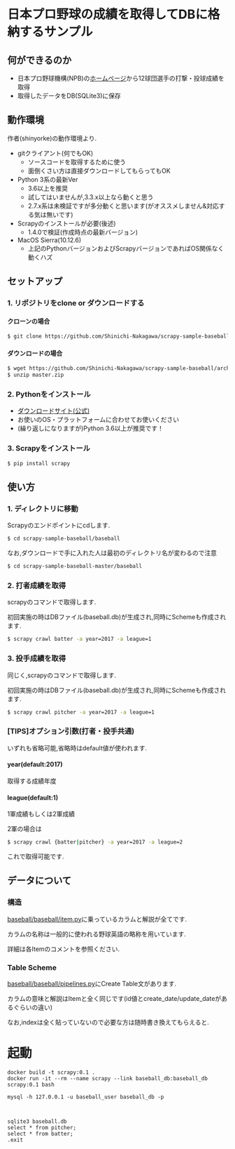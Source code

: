 # 日本プロ野球の成績を取得してDBに格納するサンプル

## 何ができるのか

* 日本プロ野球機構(NPB)の[ホームページ](http://npb.jp/)から12球団選手の打撃・投球成績を取得
* 取得したデータをDB(SQLite3)に保存

## 動作環境

作者(shinyorke)の動作環境より.

* gitクライアント(何でもOK)
    * ソースコードを取得するために使う
    * 面倒くさい方は直接ダウンロードしてもらってもOK
* Python 3系の最新Ver
    * 3.6以上を推奨
    * 試してはいませんが,3.3.x以上なら動くと思う
    * 2.7.x系は未検証ですが多分動くと思います(がオススメしません&対応する気は無いです)
* Scrapyのインストールが必要(後述)
    * 1.4.0で検証(作成時点の最新バージョン)
* MacOS Sierra(10.12.6)
    * 上記のPythonバージョンおよびScrapyバージョンであればOS関係なく動くハズ

## セットアップ

### 1. リポジトリをclone or ダウンロードする

#### クローンの場合

```bash
$ git clone https://github.com/Shinichi-Nakagawa/scrapy-sample-baseball.git
```

#### ダウンロードの場合

```bash
$ wget https://github.com/Shinichi-Nakagawa/scrapy-sample-baseball/archive/master.zip
$ unzip master.zip
```

### 2. Pythonをインストール

* [ダウンロードサイト(公式)](https://www.python.org/downloads/)
* お使いのOS・プラットフォームに合わせてお使いください
* (繰り返しになりますが)Python 3.6以上が推奨です！

### 3. Scrapyをインストール

```bash
$ pip install scrapy
```

## 使い方

### 1. ディレクトリに移動

Scrapyのエンドポイントにcdします.

```bash
$ cd scrapy-sample-baseball/baseball
```

なお,ダウンロードで手に入れた人は最初のディレクトリ名が変わるので注意

```bash
$ cd scrapy-sample-baseball-master/baseball
```

### 2. 打者成績を取得

scrapyのコマンドで取得します.

初回実施の時はDBファイル(baseball.db)が生成され,同時にSchemeも作成されます.

```bash
$ scrapy crawl batter -a year=2017 -a league=1
```

### 3. 投手成績を取得

同じく,scrapyのコマンドで取得します.

初回実施の時はDBファイル(baseball.db)が生成され,同時にSchemeも作成されます.

```bash
$ scrapy crawl pitcher -a year=2017 -a league=1
```

### [TIPS]オプション引数(打者・投手共通)

いずれも省略可能,省略時はdefault値が使われます.

#### year(default:2017)

取得する成績年度

#### league(default:1)

1軍成績もしくは2軍成績

2軍の場合は

```bash
$ scrapy crawl {batter|pitcher} -a year=2017 -a league=2
```

これで取得可能です.

## データについて

### 構造

[baseball/baseball/item.py](https://github.com/Shinichi-Nakagawa/scrapy-sample-baseball/blob/master/baseball/baseball/items.py)に乗っているカラムと解説が全てです.

カラムの名称は一般的に使われる野球英語の略称を用いています.

詳細は各Itemのコメントを参照ください.

### Table Scheme

[baseball/baseball/pipelines.py](https://github.com/Shinichi-Nakagawa/scrapy-sample-baseball/blob/master/baseball/baseball/pipelines.py)にCreate Table文があります.

カラムの意味と解説はItemと全く同じです(id値とcreate_date/update_dateがあるぐらいの違い)

なお,indexは全く貼っていないので必要な方は随時書き換えてもらえると.


# 起動
```
docker build -t scrapy:0.1 .
docker run -it --rm --name scrapy --link baseball_db:baseball_db scrapy:0.1 bash

mysql -h 127.0.0.1 -u baseball_user baseball_db -p 



sqlite3 baseball.db
select * from pitcher;
select * from batter;
.exit
```